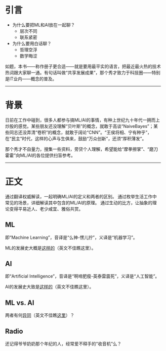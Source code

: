 # 引言 #
- 为什么要把ML和AI放在一起聊？
  - 层次不同
  - 联系紧密
- 为什么要用白话聊？
  - 哲理空浮
  - 数学晦涩

如题，本书——称作册子更合适——就是要用最平实的语言，把最近最火热的技术热词跟大家聊一通。有句话叫做“共享发展成果”，那个秀才致力于科技圈——特别是IT业内——概念的普及。

---
# 背景 #
日前在工作中碰到，很多人都参与搞ML/AI的事情，有种上世纪九十年代一拥而上炒股的感觉。某些朋友还没理解“贝叶斯”的概念，就敢于高谈“NaiveBayes”；某些同志还没弄清“卷积”的概念，就敢于阔论“CNN”。“王侯将相、宁有种乎”，在“民主”时代，这样的心声与生俱来，鼓励“万众创新”，还须“厚积薄发”。

那个秀才不自量力，搜集一些资料，旁贷个人理解，希望能给“摩拳擦掌”、“磨刀霍霍”向ML/AI的各位提供扫盲参考。

---
# 正文 #
通过翻译权威解读，一起明确ML/AI的定义和两者的区别。
通过枚举生活工作中常见的场景，详细解读其中包含的ML/AI的原理。
通过生动的比方，让抽象的理论变得平易近人、老少咸宜、雅俗共赏。

## ML ##
即“Machine Learning”，音译是“么神-愣儿拧”，义译是“机器学习”。

ML的发展史大概是[这样的](http://www.erogol.com/brief-history-machine-learning/ "机器学习简史")（英文不佳瞧这里）。

## AI ##
即“Artificial Intelligence”，音译是“啊啼肥瘦-英泰雷震死”，义译是“人工智能”。

AI的发展史大致是[这样的](./A-(Very)-Brief-History-of-AI.pdf "人工智能简史")（英文不佳瞧这里）。

## ML vs. AI ##
两者有何[异同](https://blogs.nvidia.com/blog/2016/07/29/whats-difference-artificial-intelligence-machine-learning-deep-learning-ai/ "机器学习、人工智能和深度学习的区别")（英文不佳瞧[这里](./机器学习、人工智能和深度学习的区别.md "中文版")）？

## Radio ##
还记得爷爷奶奶那个年纪的人，经常爱不释手的“收音机”么？